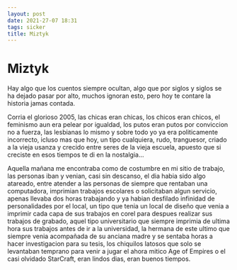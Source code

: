 ```yaml
---
layout: post
date: 2021-27-07 18:31
tags: sicker
title: Miztyk
---
```


# Miztyk

Hay algo que los cuentos siempre ocultan, algo que por siglos y siglos se ha dejado pasar por alto, muchos ignoran esto, pero hoy te contare la historia jamas contada.

Corria el glorioso 2005, las chicas eran chicas, los chicos eran chicos, el feminismo aun era pelear por igualdad, los putos eran putos por conviccion no a fuerza, las lesbianas lo mismo y sobre todo yo ya era politicamente incorrecto, icluso mas que hoy, un tipo cualquiera, rudo, tranguesor, criado a la vieja usanza y crecido entre seres de la vieja escuela, apuesto que si creciste en esos tiempos te di en la nostalgia...

Aquella mañana me encontraba como de costumbre en mi sitio de trabajo, las personas iban y venian, casi sin descanso, el dia habia sido algo atareado, entre atender a las personas de siempre que rentaban una computadora, imprimian trabajos escolares o solicitaban algun servicio, apenas llevaba dos horas trabajando y ya habian desfilado infinidad de personalidades por el local, un tipo que tenia un local de diseño que venia a imprimir cada capa de sus trabajos en corel para despues realizar sus trabajos de grabado, aquel tipo universitario que siempre imprimia de ultima hora sus trabajos antes de ir a la universidad, la hermana de este ultimo que siempre venia acompañada de su anciana madre y se sentaba horas a hacer investigacion para su tesis, los chiquilos latosos que solo se levantaban temprano para venir a jugar el ahora mitico Age of Empires o el casi olvidado StarCraft, eran lindos dias, eran buenos tiempos.

